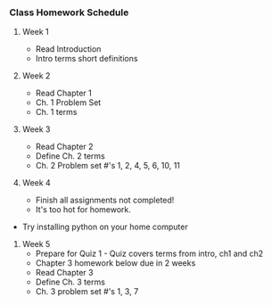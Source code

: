 ### Class Homework Schedule

1. Week 1
    - Read Introduction
    - Intro terms short definitions
1. Week 2
    - Read Chapter 1
    - Ch. 1 Problem Set
    - Ch. 1 terms
1. Week 3
    - Read Chapter 2
    - Define Ch. 2 terms
    - Ch. 2 Problem set #'s 1, 2, 4, 5, 6, 10, 11

1. Week 4
    - Finish all assignments not completed!
    - It's too hot for homework.
- Try installing python on your home computer
    <!-- - Read Chapter 2
    - Define Ch. 2 terms
    - Ch. 2 Problem set #'s 1, 2, 4, 5, 6, 10, 11
    - Prepare for Quiz 1 - Quiz covers terms from intro, ch1 and ch2 -->
1. Week 5
    - Prepare for Quiz 1 - Quiz covers terms from intro, ch1 and ch2
    - Chapter 3 homework below due in 2 weeks
    - Read Chapter 3
    - Define Ch. 3 terms
    - Ch. 3 problem set #'s 1, 3, 7
<!-- 1. Week 6
    - No homework
1. Week 7
    - Do week 5 homework if you have not already.
1. Week 8
    - Read Chapter 4
    - Define Ch. 4 terms
    - Ch. 4 Problem set #'s 1-11
1. Week 9
    - Read Chapter 5
    - Define Ch. 5 terms
    - Quiz 2 NEXT WEEK!!
1. Week 10
1. Week 11
1. Week 12 -->
